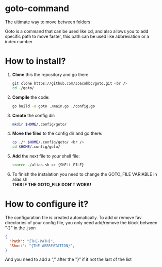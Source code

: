 # goto-command
 The ultimate way to move between folders

Goto is a command that can be used like cd, and also allows you to add specific path to move faster, this path can be used like abbreviation or a index number

# How to install?

1. **Clone** this the repository and go there <br />
    ```bash
    git clone https://github.com/Joacohbc/goto.git <br />
    cd ./goto/
    ```
2. **Compile** the code: <br />
    ```bash
    go build -o goto ./main.go ./config.go 
    ```
3. **Create** the config dir: <br />
    ```bash
    mkdir $HOME/.config/goto/
    ```
4. **Move the files** to the config dir and go there: <br />
    ```bash
    cp ./* $HOME/.config/goto/ <br />
    cd $HOME/.config/goto/
    ```
5. **Add** the next file to your shell file: <br />
    ```bash
    source ./alias.sh >> {SHELL_FILE} 
    ```

6. To finish the instalation you need to change the GOTO_FILE VARIABLE in alias.sh <br />
    **THIS IF THE GOTO_FILE DON'T WORK!**

# How to configure it?

The configuration file is created automatically. To add or remove fav directories
of your config file, you only need add/remove the block between "{}" in the .json

```json
{
  "Path": "{THE-PATH}", 
  "Short": "{THE-ABBREVIATION}", 
} 
```
And you need to add a "," after the "}" if it not the last of the list